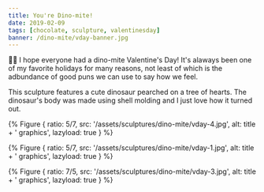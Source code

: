 ```yaml
---
title: You're Dino-mite!
date: 2019-02-09
tags: [chocolate, sculpture, valentinesday]
banner: /dino-mite/vday-banner.jpg
---
```


🍫🦕 I hope everyone had a dino-mite Valentine's Day! It's alaways been one of my favorite holidays for many reasons, not least of which is the adbundance of good puns we can use to say how we feel.

This sculpture features a cute dinosaur pearched on a tree of hearts. The dinosaur's body was made using shell molding and I just love how it turned out. 

{% Figure {
    ratio: 5/7,
    src: '/assets/sculptures/dino-mite/vday-4.jpg',
    alt: title + ' graphics',
    lazyload: true
} %}

{% Figure {
    ratio: 5/7,
    src: '/assets/sculptures/dino-mite/vday-1.jpg',
    alt: title + ' graphics',
    lazyload: true
} %}

{% Figure {
    ratio: 7/5,
    src: '/assets/sculptures/dino-mite/vday-3.jpg',
    alt: title + ' graphics',
    lazyload: true
} %}